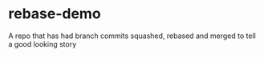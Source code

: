 # rebase-demo
A repo that has had branch commits squashed, rebased and merged to tell a good looking story
